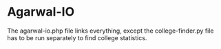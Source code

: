 # Agarwal-IO

The agarwal-io.php file links everything, except the college-finder.py file has to be run separately to find college statistics.
